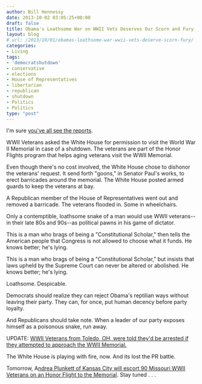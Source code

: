 ```yaml
---
author: Bill Hennessy
date: 2013-10-02 03:05:25+00:00
draft: false
title: Obama's Loathsome War on WWII Vets Deserves Our Scorn and Fury
layout: blog
# url: /2013/10/01/obamas-loathsome-war-wwii-vets-deserve-scorn-fury/
categories:
- Living
tags:
- 'democratshutdown'
- conservative
- elections
- House of Representatives
- libertarian
- republican
- shutdown
- Politics
- Politics
type: "post"
---
```


I'm sure [you've all see the reports](https://www.redstate.com/2013/10/01/barack-obama-world-war-ii-veterans/).

WWII Veterans asked the White House for permission to visit the World War II Memorial in case of a shutdown. The veterans are part of the Honor Flights program that helps aging veterans visit the WWII Memorial.

Even though there's no cost involved, the White House chose to dishonor the veterans' request. It send forth "goons," in Senator Paul's works, to erect barricades around the memorial. The White House posted armed guards to keep the veterans at bay.

A Republican member of the House of Representatives went out and removed a barricade. The veterans flooded in. Some in wheelchairs.

Only a contemptible, loathsome snake of a man would use WWII veterans--in their late 80s and 90s--as political pawns in his game of dictator.

This is a man who brags of being a "Constitutional Scholar," then tells the American people that Congress is not allowed to choose what it funds. He knows better; he's lying.

This is a man who brags of being a "Constitutional Scholar," but insists that laws upheld by the Supreme Court can never be altered or abolished. He knows better; he's lying.
 
Loathsome. Despicable. 

Democrats should realize they can reject Obama's reptilian ways without leaving their party. They can, for once, put human decency before party loyalty.

And Republicans should take note. When a leader of our party exposes himself as a poisonous snake, run away.

UPDATE: [WWII Veterans from Toledo, OH, were told they'd be arrested if they attempted to approach the WWII Memorial. ](https://www.freerepublic.com/focus/f-news/3073678/posts)

The White House is playing with fire, now. And its lost the PR battle. 

Tomorrow, A[ndrea Plunkett of Kansas City will escort 90 Missouri WWII Veterans on an Honor Flight to the Memorial](https://andreaplunkett.com/government-shutdown-threatens-kc-honor-flight/). Stay tuned . . . 
